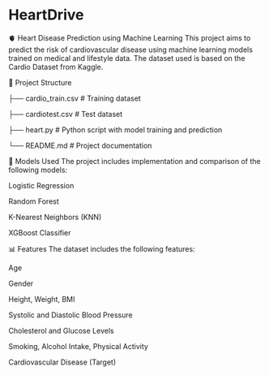 # HeartDrive
🫀 Heart Disease Prediction using Machine Learning This project aims to predict the risk of cardiovascular disease using machine learning models trained on medical and lifestyle data. The dataset used is based on the Cardio Dataset from Kaggle.

📁 Project Structure

├── cardio_train.csv # Training dataset

├── cardiotest.csv # Test dataset

├── heart.py # Python script with model training and prediction

└── README.md # Project documentation

🧠 Models Used The project includes implementation and comparison of the following models:

Logistic Regression

Random Forest

K-Nearest Neighbors (KNN)

XGBoost Classifier

📊 Features The dataset includes the following features:

Age

Gender

Height, Weight, BMI

Systolic and Diastolic Blood Pressure

Cholesterol and Glucose Levels

Smoking, Alcohol Intake, Physical Activity

Cardiovascular Disease (Target)
